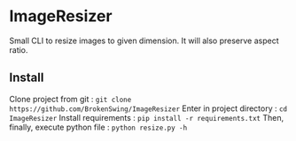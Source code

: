 # ImageResizer

Small CLI to resize images to given dimension. It will also preserve aspect ratio.

## Install

Clone project from git : `git clone https://github.com/BrokenSwing/ImageResizer`
Enter in project directory : `cd ImageResizer`
Install requirements : `pip install -r requirements.txt`
Then, finally, execute python file : `python resize.py -h`
